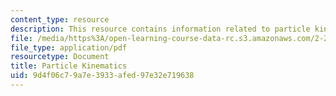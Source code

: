 ```yaml
---
content_type: resource
description: This resource contains information related to particle kinematics.
file: /media/https%3A/open-learning-course-data-rc.s3.amazonaws.com/2-25-advanced-fluid-mechanics-fall-2013/9d4f06c79a7e3933afed97e32e719638_MIT2_25F13_Part_Kinemat.pdf
file_type: application/pdf
resourcetype: Document
title: Particle Kinematics
uid: 9d4f06c7-9a7e-3933-afed-97e32e719638
---
```

